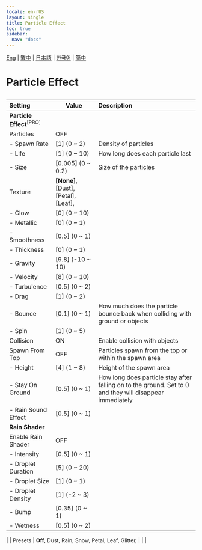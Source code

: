 ```yaml
---
locale: en-rUS
layout: single
title: Particle Effect
toc: true
sidebar:
  nav: "docs"
---
```

[Eng](/dancexr/menu/2025.4/scene/particles) | [繁中](/tw/dancexr/menu/2025.4/scene/particles) | [日本語](/jp/dancexr/menu/2025.4/scene/particles) | [한국어](/kr/dancexr/menu/2025.4/scene/particles) | [简中](/zh/dancexr/menu/2025.4/scene/particles)

# Particle Effect

## 

| Setting | Value | Description |
| :--- | --- | :--- |
|**Particle Effect**<sup>[PRO]</sup> | | 
| Particles | OFF | 
|- Spawn Rate | [1] (0 ~ 2) | Density of particles
|- Life | [1] (0 ~ 10) | How long does each particle last
|- Size | [0.005] (0 ~ 0.2) | Size of the particles
| Texture |  **[None]**,  [Dust],  [Petal],  [Leaf],  |  |
|- Glow | [0] (0 ~ 10) | 
|- Metallic | [0] (0 ~ 1) | 
|- Smoothness | [0.5] (0 ~ 1) | 
|- Thickness | [0] (0 ~ 1) | 
|- Gravity | [9.8] (-10 ~ 10) | 
|- Velocity | [8] (0 ~ 10) | 
|- Turbulence | [0.5] (0 ~ 2) | 
|- Drag | [1] (0 ~ 2) | 
|- Bounce | [0.1] (0 ~ 1) | How much does the particle bounce back when colliding with ground or objects
|- Spin | [1] (0 ~ 5) | 
| Collision | ON | Enable collision with objects
| Spawn From Top | OFF | Particles spawn from the top or within the spawn area
|- Height | [4] (1 ~ 8) | Height of the spawn area
|- Stay On Ground | [0.5] (0 ~ 1) | How long does particle stay after falling on to the ground. Set to 0 and they will disappear immediately
|- Rain Sound Effect | [0.5] (0 ~ 1) | 
|**Rain Shader** | | 
| Enable Rain Shader | OFF | 
|- Intensity | [0.5] (0 ~ 1) | 
|- Droplet Duration | [5] (0 ~ 20) | 
|- Droplet Size | [1] (0 ~ 1) | 
|- Droplet Density | [1] (-2 ~ 3) | 
|- Bump | [0.35] (0 ~ 1) | 
|- Wetness | [0.5] (0 ~ 2) | 
|
| Presets |  **Off**,  Dust,  Rain,  Snow,  Petal,  Leaf,  Glitter,  |  |
|
